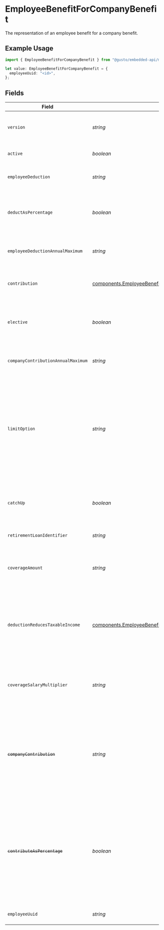 # EmployeeBenefitForCompanyBenefit

The representation of an employee benefit for a company benefit.

## Example Usage

```typescript
import { EmployeeBenefitForCompanyBenefit } from "@gusto/embedded-api/models/components/employeebenefitforcompanybenefit.js";

let value: EmployeeBenefitForCompanyBenefit = {
  employeeUuid: "<id>",
};
```

## Fields

| Field                                                                                                                                                                                                                                                                                    | Type                                                                                                                                                                                                                                                                                     | Required                                                                                                                                                                                                                                                                                 | Description                                                                                                                                                                                                                                                                              |
| ---------------------------------------------------------------------------------------------------------------------------------------------------------------------------------------------------------------------------------------------------------------------------------------- | ---------------------------------------------------------------------------------------------------------------------------------------------------------------------------------------------------------------------------------------------------------------------------------------- | ---------------------------------------------------------------------------------------------------------------------------------------------------------------------------------------------------------------------------------------------------------------------------------------- | ---------------------------------------------------------------------------------------------------------------------------------------------------------------------------------------------------------------------------------------------------------------------------------------- |
| `version`                                                                                                                                                                                                                                                                                | *string*                                                                                                                                                                                                                                                                                 | :heavy_minus_sign:                                                                                                                                                                                                                                                                       | The current version of the object. See the [versioning guide](https://docs.gusto.com/embedded-payroll/docs/idempotency) for information on how to use this field.                                                                                                                        |
| `active`                                                                                                                                                                                                                                                                                 | *boolean*                                                                                                                                                                                                                                                                                | :heavy_minus_sign:                                                                                                                                                                                                                                                                       | Whether the employee benefit is active.                                                                                                                                                                                                                                                  |
| `employeeDeduction`                                                                                                                                                                                                                                                                      | *string*                                                                                                                                                                                                                                                                                 | :heavy_minus_sign:                                                                                                                                                                                                                                                                       | The amount to be deducted, per pay period, from the employee's pay.                                                                                                                                                                                                                      |
| `deductAsPercentage`                                                                                                                                                                                                                                                                     | *boolean*                                                                                                                                                                                                                                                                                | :heavy_minus_sign:                                                                                                                                                                                                                                                                       | Whether the employee deduction amount should be treated as a percentage to be deducted from each payroll.                                                                                                                                                                                |
| `employeeDeductionAnnualMaximum`                                                                                                                                                                                                                                                         | *string*                                                                                                                                                                                                                                                                                 | :heavy_minus_sign:                                                                                                                                                                                                                                                                       | The maximum employee deduction amount per year. A null value signifies no limit.                                                                                                                                                                                                         |
| `contribution`                                                                                                                                                                                                                                                                           | [components.EmployeeBenefitForCompanyBenefitContribution](../../models/components/employeebenefitforcompanybenefitcontribution.md)                                                                                                                                                       | :heavy_minus_sign:                                                                                                                                                                                                                                                                       | An object representing the type and value of the company contribution.                                                                                                                                                                                                                   |
| `elective`                                                                                                                                                                                                                                                                               | *boolean*                                                                                                                                                                                                                                                                                | :heavy_minus_sign:                                                                                                                                                                                                                                                                       | Whether the company contribution is elective (aka matching). For "tiered" contribution types, this is always true.                                                                                                                                                                       |
| `companyContributionAnnualMaximum`                                                                                                                                                                                                                                                       | *string*                                                                                                                                                                                                                                                                                 | :heavy_minus_sign:                                                                                                                                                                                                                                                                       | The maximum company contribution amount per year. A null value signifies no limit.                                                                                                                                                                                                       |
| `limitOption`                                                                                                                                                                                                                                                                            | *string*                                                                                                                                                                                                                                                                                 | :heavy_minus_sign:                                                                                                                                                                                                                                                                       | Some benefits require additional information to determine their limit.<br/><br/>`Family` and `Individual` are applicable to HSA benefit.<br/><br/>`Joint Filing or Single` and `Married and Filing Separately` are applicable to Dependent Care FSA benefit.                             |
| `catchUp`                                                                                                                                                                                                                                                                                | *boolean*                                                                                                                                                                                                                                                                                | :heavy_minus_sign:                                                                                                                                                                                                                                                                       | Whether the employee should use a benefit's "catch up" rate. Only Roth 401k and 401k benefits use this value for employees over 50.                                                                                                                                                      |
| `retirementLoanIdentifier`                                                                                                                                                                                                                                                               | *string*                                                                                                                                                                                                                                                                                 | :heavy_minus_sign:                                                                                                                                                                                                                                                                       | Identifier for a 401(k) loan assigned by the 401(k) provider                                                                                                                                                                                                                             |
| `coverageAmount`                                                                                                                                                                                                                                                                         | *string*                                                                                                                                                                                                                                                                                 | :heavy_minus_sign:                                                                                                                                                                                                                                                                       | The amount that the employee is insured for. Note: company contribution cannot be present if coverage amount is set.                                                                                                                                                                     |
| `deductionReducesTaxableIncome`                                                                                                                                                                                                                                                          | [components.EmployeeBenefitForCompanyBenefitDeductionReducesTaxableIncome](../../models/components/employeebenefitforcompanybenefitdeductionreducestaxableincome.md)                                                                                                                     | :heavy_minus_sign:                                                                                                                                                                                                                                                                       | Whether the employee deduction reduces taxable income or not. Only valid for Group Term Life benefits. Note: when the value is not "unset", coverage amount and coverage salary multiplier are ignored.                                                                                  |
| `coverageSalaryMultiplier`                                                                                                                                                                                                                                                               | *string*                                                                                                                                                                                                                                                                                 | :heavy_minus_sign:                                                                                                                                                                                                                                                                       | The coverage amount as a multiple of the employee's salary. Only applicable for Group Term Life benefits. Note: cannot be set if coverage amount is also set.                                                                                                                            |
| ~~`companyContribution`~~                                                                                                                                                                                                                                                                | *string*                                                                                                                                                                                                                                                                                 | :heavy_minus_sign:                                                                                                                                                                                                                                                                       | : warning: ** DEPRECATED **: This will be removed in a future release, please migrate away from it as soon as possible.<br/><br/>The amount to be paid, per pay period, by the company. This field will not appear for tiered contribution types.                                        |
| ~~`contributeAsPercentage`~~                                                                                                                                                                                                                                                             | *boolean*                                                                                                                                                                                                                                                                                | :heavy_minus_sign:                                                                                                                                                                                                                                                                       | : warning: ** DEPRECATED **: This will be removed in a future release, please migrate away from it as soon as possible.<br/><br/>Whether the company_contribution value should be treated as a percentage to be added to each payroll. This field will not appear for tiered contribution types. |
| `employeeUuid`                                                                                                                                                                                                                                                                           | *string*                                                                                                                                                                                                                                                                                 | :heavy_check_mark:                                                                                                                                                                                                                                                                       | The UUID of the employee to which the benefit belongs.                                                                                                                                                                                                                                   |